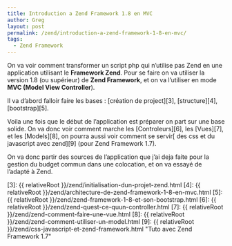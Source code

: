 ```yaml
---
title: Introduction a Zend Framework 1.8 en MVC
author: Greg
layout: post
permalink: /zend/introduction-a-zend-framework-1-8-en-mvc/
tags:
  - Zend Framework
---
```


On va voir comment transformer un script php qui n’utilise pas Zend en une
application utilisant le **Framework Zend**. Pour se faire on va utiliser la
version 1.8 (ou supérieur) de **Zend Framework**, et on va l’utiliser en mode
**MVC (Model View Controller**).

Il va d’abord falloir faire les bases : [création de project][3],
[structure][4], [bootstrap][5].

Voila une fois que le début de l’application est préparer on part sur une base
solide. On va donc voir comment marche les [Controleurs][6], les [Vues][7], et
les [Models][8], on pourra aussi voir comment se servir[ des css et du
javascript avec zend][9] (pour Zend Framework 1.7).

On va donc partir des sources de l’application que j’ai deja faite pour la
gestion du budget commun dans une colocation, et on va essayé de l’adapté à
Zend.

[3]: {{ relativeRoot }}/zend/initialisation-dun-projet-zend.html
[4]: {{ relativeRoot }}/zend/architecture-de-zend-framework-1-8-en-mvc.html
[5]: {{ relativeRoot }}/zend/zend-framework-1-8-et-son-bootstrap.html
[6]: {{ relativeRoot }}/zend/zend-quest-ce-quun-controller.html
[7]: {{ relativeRoot }}/zend/zend-comment-faire-une-vue.html
[8]: {{ relativeRoot }}/zend/zend-comment-utiliser-un-model.html
[9]: {{ relativeRoot }}/zend/css-javascript-et-zend-framework.html "Tuto avec Zend Framework 1.7"
